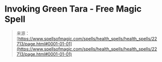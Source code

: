 <!--yml
category: 未分类
date: 2024-06-12 19:07:14
-->

# Invoking Green Tara - Free Magic Spell

> 来源：[https://www.spellsofmagic.com/spells/health_spells/health_spells/22713/page.html#0001-01-01](https://www.spellsofmagic.com/spells/health_spells/health_spells/22713/page.html#0001-01-01)